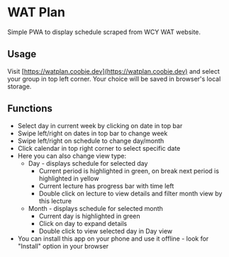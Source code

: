 # WAT Plan

Simple PWA to display schedule scraped from WCY WAT website.

## Usage

Visit [https://watplan.coobie.dev](https://watplan.coobie.dev) and select your group in top left corner. Your choice will be saved in browser's local storage.

## Functions

- Select day in current week by clicking on date in top bar
- Swipe left/right on dates in top bar to change week
- Swipe left/right on schedule to change day/month
- Click calendar in top right corner to select specific date
- Here you can also change view type:
  - Day - displays schedule for selected day
    - Current period is highlighted in green, on break next period is highlighted in yellow
    - Current lecture has progress bar with time left
    - Double click on lecture to view details and filter month view by this lecture
  - Month - displays schedule for selected month
    - Current day is highlighted in green
    - Click on day to expand details
    - Double click to view selected day in Day view
- You can install this app on your phone and use it offline - look for "Install" option in your browser
